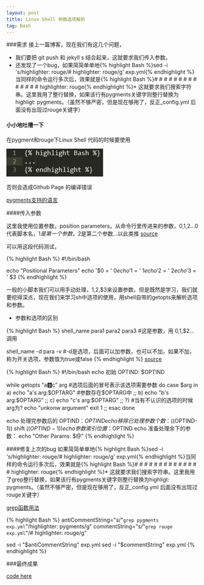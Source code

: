 ```yaml
---
layout: post
title: Linux Shell 参数选项解析
tag: Bash
---
```


###需求
接上一篇博客，现在我们有这几个问题，

* 我们要把 git push 和 jekyll s 结合起来，这就要求我们传入参数。
* 还发现了一个bug，如果简简单单地{% highlight Bash %}sed -i 's/highlighter: rouge/# highlighter: rouge/g' exp.yml{% endhighlight %}当同样的命令运行多次后，效果就是{% highlight Bash %}# # # # # # # # # # # # # # highlighter: rouge{% endhighlight %}* 这就要求我们搜索字符串。这里我用了整行替换，如果该行有pygments关键字则整行替换为highligt: pygments。（虽然不够严密，但是现在够用了，反正_config.yml 后面没有出现过rouge关键字）

#### 小小地吐槽一下
在pygment和rouge下Linux Shell 代码的时候要使用

![highlightBash](\assets\images\2015-02-18\highlightBash.jpg)

否则会造成Github Page 的编译错误

[pygments支持的语言](http://pygments.org/languages/)

####传入参数

这里我使用位置参数，position parameters。从命令行里传进来的参数，$0,$1,$2...$0代表脚本名，$1是第一个参数，$2是第二个参数...以此类推
[source](http://linuxcommand.org/wss0130.php)


可以用这段代码测试，

{% highlight Bash %}
#!/bin/bash

echo "Positional Parameters"
echo '$0 = ' $0
echo '$1 = ' $1
echo '$2 = ' $2
echo '$3 = ' $3
{% endhighlight %}

一般的小脚本我们可以用手动处理，$1,$2,$3来设置参数，但是既然是学习，我们就要挖得深点，现在我们来学习sh中选项的使用，用shell自带的getopts来解析选项和参数。

* 参数和选项的区别

{% highlight Bash %}
shell_name para1 para2 para3 #这是参数，用 $0,$1,$2...调用

shell_name -d para -v   #-d是选项，后面可以加参数，也可以不加，如果不加，称为开关选项，参数值为true或false
{% endhighlight %}
[source](http://my.oschina.net/leejun2005/blog/202376)

{% highlight Bash %}
#!/bin/bash
echo 初始 OPTIND: $OPTIND
 
while getopts "a:b:c" arg #选项后面的冒号表示该选项需要参数
do
    case $arg in
        a)
            echo "a's arg:$OPTARG" #参数存在$OPTARG中
            ;;
        b)
            echo "b's arg:$OPTARG"
            ;;
        c)
            echo "c's arg:$OPTARG"
            ;;
        ?)  #当有不认识的选项的时候arg为?
            echo "unkonw argument"
            exit 1
        ;;
    esac
done
 
echo 处理完参数后的 OPTIND：$OPTIND
echo 移除已处理参数个数：$((OPTIND-1))
shift $((OPTIND-1))
echo 参数索引位置：$OPTIND
echo 准备处理余下的参数：
echo "Other Params: $@"
{% endhighlight %}

####修复上次的bug
如果简简单单地{% highlight Bash %}sed -i 's/highlighter: rouge/# highlighter: rouge/g' exp.yml{% endhighlight %}当同样的命令运行多次后，效果就是{% highlight Bash %}# # # # # # # # # # # # # # highlighter: rouge{% endhighlight %}* 这就要求我们搜索字符串。这里我用了grep整行替换，如果该行有pygments关键字则整行替换为highligt: pygments。（虽然不够严密，但是现在够用了，反正_config.yml 后面没有出现过rouge关键字）

[grep函数用法](http://www.lampweb.org/linux/3/27.html)

{% highlight Bash %}
antiCommentString="s/"`grep pygments exp.yml`"/highlighter: pygments/g"
commentString="s/"`grep rouge exp.yml`"/# highlighter: rouge/g"
			
sed -i "$antiCommentString" exp.yml
sed -i "$commentString" exp.yml
{% endhighlight %}

###最终成果

[code here](https://github.com/ZhuFengdaaa/ZhuFengdaaa.github.io/blob/master/PushorPreview.sh)